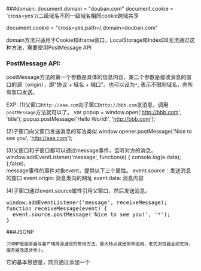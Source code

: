 ###domain:
document.domain = "douban.com"
document.cookie = 'cross=yes'//二级域名不同一级域名相同cookie跨域共享

document.cookie = "cross=yes;path=/;domain=douban.com"

domain方法只适用于Cookie和iframe窗口，LocalStorage和IndexDB无法通过这种方法，需要使用PostMessage API

### PostMessage API:

postMessage方法的第一个参数是具体的信息内容，第二个参数是接收消息的窗口的源（origin），即"协议 + 域名 + 端口"。也可以设为``*``,
表示不限制域名，向所有窗口发送。

EXP:
(1)父窗口``http://aaa.com``向子窗口``http://bbb.com``发消息，调用``postMessage``方法就可以了。
var popup = window.open('http://bbb.com', 'title');
popup.postMessage('Hello World!', 'http://bbb.com');

(2)子窗口向父窗口发送消息的写法类似
window.opener.postMessage('Nice to see you', 'http://aaa.com');

(3)父窗口和子窗口都可以通过message事件，监听对方的消息。
window.addEventListener('message', function(e) {
  console.log(e.data);
},false);			
message事件的事件对象event，提供以下三个属性。
event.source：发送消息的窗口
event.origin: 消息发向的网址
event.data: 消息内容

(4)子窗口通过event.source属性引用父窗口，然后发送消息。

<pre>window.addEventListener('message', receiveMessage);
function receiveMessage(event) {
  event.source.postMessage('Nice to see you!', '*');
} </pre>

###JSONP

	JSONP是服务器与客户端跨源通信的常用方法。最大特点就是简单适用，老式浏览器全部支持，服务器改造非常小。

它的基本思想是，网页通过添加一个<script>元素，向服务器请求JSON数据，这种做法不受同源政策限制；服务器收到请求后，将数据放在一个指定名字的回调函数里传回来。

首先，网页动态插入<script>元素，由它向跨源网址发出请求。

function addScriptTag(src) {
  var script = document.createElement('script');
  script.setAttribute("type","text/javascript");
  script.src = src;
  document.body.appendChild(script);
}

window.onload = function () {
  addScriptTag('http://example.com/ip?callback=foo');
}

function foo(data) {
  console.log('Your public IP address is: ' + data.ip);
};
上面代码通过动态添加<script>元素，向服务器example.com发出请求。注意，该请求的查询字符串有一个callback参数，用来指定回调函数的名字，这对于JSONP是必需的。

服务器收到这个请求以后，会将数据放在回调函数的参数位置返回。


foo({
  "ip": "8.8.8.8"
});
由于<script>元素请求的脚本，直接作为代码运行。这时，只要浏览器定义了foo函数，该函数就会立即调用。作为参数的JSON数据被视为JavaScript对象，而不是字符串，因此避免了使用JSON.parse的步骤。


###WebSocket




var xhr = new XMLHttpRequest();
xhr.withCredentials = true;//简单请求附带cookie
